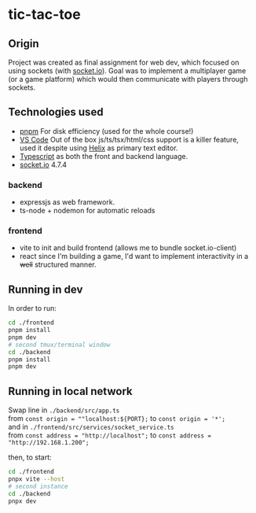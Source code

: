 # tic-tac-toe

## Origin

Project was created as final assignment for web dev, which focused on using sockets (with [socket.io](https://socket.io)).
Goal was to implement a multiplayer game (or a game platform) which would then communicate with players through sockets.

## Technologies used

 * [pnpm](https://pnpm.io) For disk efficiency (used for the whole course!)
 * [VS Code](https://code.visualstudio.com/) Out of the box js/ts/tsx/html/css support is a killer feature, used it despite using [Helix](https://helix-editor.com/) as primary text editor.
 * [Typescript](https://www.typescriptlang.org/) as both the front and backend language.
 * [socket.io](https://socket.io) 4.7.4 

### backend

 * expressjs as web framework.
 * ts-node + nodemon for automatic reloads

### frontend

 * vite to init and build frontend (allows me to bundle socket.io-client)
 * react since I'm building a game, I'd want to implement interactivity in a ~~well~~ structured manner.

## Running in dev

In order to run:

```bash
cd ./frontend
pnpm install
pnpm dev
# second tmux/terminal window
cd ./backend
pnpm install
pnpm dev
```

## Running in local network

Swap line in `./backend/src/app.ts`\
from `const origin = ""localhost:${PORT};`
to `const origin = '*';` \
and in `./frontend/src/services/socket_service.ts`\
from `const address = "http://localhost";`
to `const address = "http://192.168.1.200";`

then, to start:

```bash
cd ./frontend
pnpx vite --host
# second instance
cd ./backend
pnpx dev
```
